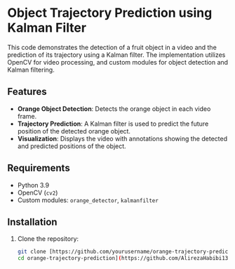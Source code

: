 # Object Trajectory Prediction using Kalman Filter

This code demonstrates the detection of a fruit object in a video and the prediction of its trajectory using a Kalman filter. The implementation utilizes OpenCV for video processing, and custom modules for object detection and Kalman filtering.

## Features
- **Orange Object Detection**: Detects the orange object in each video frame.
- **Trajectory Prediction**: A Kalman filter is used to predict the future position of the detected orange object.
- **Visualization**: Displays the video with annotations showing the detected and predicted positions of the object.

## Requirements

- Python 3.9
- OpenCV (`cv2`)
- Custom modules: `orange_detector`, `kalmanfilter`

## Installation

1. Clone the repository:
   ```bash
   git clone [https://github.com/yourusername/orange-trajectory-prediction.git
   cd orange-trajectory-prediction](https://github.com/AlirezaHabibi1377/Object-Trajectory-Prediction-using-Kalman-Filter.git)
